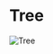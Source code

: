 # Tree
![Tree](https://user-images.githubusercontent.com/35892492/66869931-43302c80-ef55-11e9-8522-60bd50c6eb00.jpg)